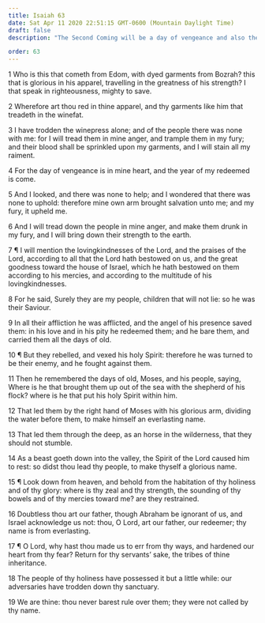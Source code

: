```yaml
---
title: Isaiah 63
date: Sat Apr 11 2020 22:51:15 GMT-0600 (Mountain Daylight Time)
draft: false
description: "The Second Coming will be a day of vengeance and also the year of the redeemed of the Lord—Then the Saints will praise the Lord and acknowledge Him as their father."

order: 63
---
```

    
1 Who is this that cometh from Edom, with dyed garments from Bozrah? this that is glorious in his apparel, travelling in the greatness of his strength? I that speak in righteousness, mighty to save.

2 Wherefore art thou red in thine apparel, and thy garments like him that treadeth in the winefat.

3 I have trodden the winepress alone; and of the people there was none with me: for I will tread them in mine anger, and trample them in my fury; and their blood shall be sprinkled upon my garments, and I will stain all my raiment.

4 For the day of vengeance is in mine heart, and the year of my redeemed is come.

5 And I looked, and there was none to help; and I wondered that there was none to uphold: therefore mine own arm brought salvation unto me; and my fury, it upheld me.

6 And I will tread down the people in mine anger, and make them drunk in my fury, and I will bring down their strength to the earth.

7 ¶ I will mention the lovingkindnesses of the Lord, and the praises of the Lord, according to all that the Lord hath bestowed on us, and the great goodness toward the house of Israel, which he hath bestowed on them according to his mercies, and according to the multitude of his lovingkindnesses.

8 For he said, Surely they are my people, children that will not lie: so he was their Saviour.

9 In all their affliction he was afflicted, and the angel of his presence saved them: in his love and in his pity he redeemed them; and he bare them, and carried them all the days of old.

10 ¶ But they rebelled, and vexed his holy Spirit: therefore he was turned to be their enemy, and he fought against them.

11 Then he remembered the days of old, Moses, and his people, saying, Where is he that brought them up out of the sea with the shepherd of his flock? where is he that put his holy Spirit within him.

12 That led them by the right hand of Moses with his glorious arm, dividing the water before them, to make himself an everlasting name.

13 That led them through the deep, as an horse in the wilderness, that they should not stumble.

14 As a beast goeth down into the valley, the Spirit of the Lord caused him to rest: so didst thou lead thy people, to make thyself a glorious name.

15 ¶ Look down from heaven, and behold from the habitation of thy holiness and of thy glory: where is thy zeal and thy strength, the sounding of thy bowels and of thy mercies toward me? are they restrained.

16 Doubtless thou art our father, though Abraham be ignorant of us, and Israel acknowledge us not: thou, O Lord, art our father, our redeemer; thy name is from everlasting.

17 ¶ O Lord, why hast thou made us to err from thy ways, and hardened our heart from thy fear? Return for thy servants’ sake, the tribes of thine inheritance.

18 The people of thy holiness have possessed it but a little while: our adversaries have trodden down thy sanctuary.

19 We are thine: thou never barest rule over them; they were not called by thy name.
